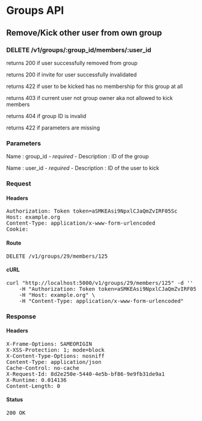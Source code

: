 # Groups API

## Remove/Kick other user from own group

### DELETE /v1/groups/:group_id/members/:user_id

returns 200 if user successfully removed from group

returns 200 if invite for user successfully invalidated

returns 422 if user to be kicked has no membership for this group at all

returns 403 if current user not group owner aka not allowed to kick members

returns 404 if group ID is invalid

returns 422 if parameters are missing

### Parameters

Name : group_id *- required -*
Description : ID of the group

Name : user_id *- required -*
Description : ID of the user to kick

### Request

#### Headers

<pre>Authorization: Token token=aSMKEAsi9NpxlCJaQmZvIRF05Sc
Host: example.org
Content-Type: application/x-www-form-urlencoded
Cookie: </pre>

#### Route

<pre>DELETE /v1/groups/29/members/125</pre>

#### cURL

<pre class="request">curl &quot;http://localhost:5000/v1/groups/29/members/125&quot; -d &#39;&#39; -X DELETE \
	-H &quot;Authorization: Token token=aSMKEAsi9NpxlCJaQmZvIRF05Sc&quot; \
	-H &quot;Host: example.org&quot; \
	-H &quot;Content-Type: application/x-www-form-urlencoded&quot;</pre>

### Response

#### Headers

<pre>X-Frame-Options: SAMEORIGIN
X-XSS-Protection: 1; mode=block
X-Content-Type-Options: nosniff
Content-Type: application/json
Cache-Control: no-cache
X-Request-Id: 8d2e250e-5440-4e5b-bf86-9e9fb31de9a1
X-Runtime: 0.014136
Content-Length: 0</pre>

#### Status

<pre>200 OK</pre>

